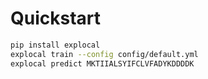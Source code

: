 # Quickstart

```bash
pip install explocal
explocal train --config config/default.yml
explocal predict MKTIIALSYIFCLVFADYKDDDDK
```
